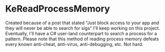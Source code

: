 # KeReadProcessMemory
Created because of a post that stated "Just block access to your app and they will never be able to search for sigs"
I'll keep working on this project. Eventually, I'll have a C# user-land counterpart to search a process for a pattern. Please note that this method of reading process memory defeats every known anti-cheat, anti-virus, anti-debugging, etc. Not hard.
